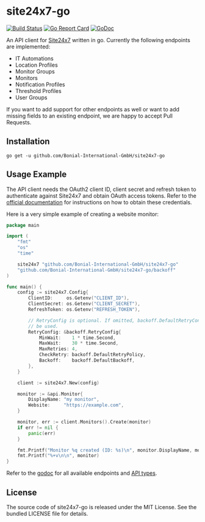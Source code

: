 site24x7-go
===========

[![Build Status](https://travis-ci.org/Bonial-International-GmbH/site24x7-go.svg?branch=master)](https://travis-ci.org/Bonial-International-GmbH/site24x7-go)
[![Go Report Card](https://goreportcard.com/badge/github.com/Bonial-International-GmbH/site24x7-go?style=flat)](https://goreportcard.com/report/github.com/Bonial-International-GmbH/site24x7-go)
[![GoDoc](https://godoc.org/github.com/Bonial-International-GmbH/site24x7-go?status.svg)](https://godoc.org/github.com/Bonial-International-GmbH/site24x7-go)

An API client for [Site24x7](https://www.site24x7.com) written in go. Currently
the following endpoints are implemented:

* IT Automations
* Location Profiles
* Monitor Groups
* Monitors
* Notification Profiles
* Threshold Profiles
* User Groups

If you want to add support for other endpoints as well or want to add missing
fields to an existing endpoint, we are happy to accept Pull Requests.

Installation
------------

```
go get -u github.com/Bonial-International-GmbH/site24x7-go
```

Usage Example
-------------

The API client needs the OAuth2 client ID, client secret and refresh token to
authenticate against Site24x7 and obtain OAuth access tokens. Refer to the
[official documentation](https://www.site24x7.com/help/api/#authentication) for
instructions on how to obtain these credentials.

Here is a very simple example of creating a website monitor:

```go
package main

import (
	"fmt"
	"os"
	"time"

	site24x7 "github.com/Bonial-International-GmbH/site24x7-go"
	"github.com/Bonial-International-GmbH/site24x7-go/backoff"
)

func main() {
	config := site24x7.Config{
		ClientID:     os.Getenv("CLIENT_ID"),
		ClientSecret: os.Getenv("CLIENT_SECRET"),
		RefreshToken: os.Getenv("REFRESH_TOKEN"),

		// RetryConfig is optional. If omitted, backoff.DefaultRetryConfig will
		// be used.
		RetryConfig: &backoff.RetryConfig{
			MinWait:    1 * time.Second,
			MaxWait:    30 * time.Second,
			MaxRetries: 4,
			CheckRetry: backoff.DefaultRetryPolicy,
			Backoff:    backoff.DefaultBackoff,
		},
	}

	client := site24x7.New(config)

	monitor := &api.Monitor{
		DisplayName: "my monitor",
		Website:     "https://example.com",
	}

	monitor, err := client.Monitors().Create(monitor)
	if err != nil {
		panic(err)
	}

	fmt.Printf("Monitor %q created (ID: %s)\n", monitor.DisplayName, monitor.MonitorID)
	fmt.Printf("%+v\n\n", monitor)
}
```

Refer to the
[godoc](https://godoc.org/github.com/Bonial-International-GmbH/site24x7-go) for
all available endpoints and
[API types](https://godoc.org/github.com/Bonial-International-GmbH/site24x7-go/api).

License
-------

The source code of site24x7-go is released under the MIT License. See the
bundled LICENSE file for details.
